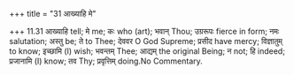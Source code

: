 +++
title = "31 आख्याहि मे"

+++
11.31 आख्याहि tell; मे me; कः who (art); भवान् Thou; उग्ररूपः fierce in
form; नमः salutation; अस्तु be; ते to Thee; देववर O God Supreme; प्रसीद
have mercy; विज्ञातुम् to know; इच्छामि (I) wish; भवन्तम् Thee; आद्यम्
the original Being; न not; हि indeed; प्रजानामि (I) know; तव Thy;
प्रवृत्तिम् doing.No Commentary.

